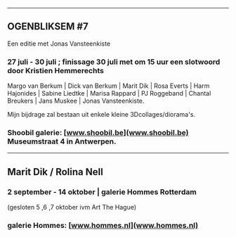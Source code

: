 

---

## OGENBLIKSEM #7 

Een editie met Jonas Vansteenkiste

### 27 juli - 30 juli ; finissage 30 juli met om 15 uur een slotwoord door Kristien Hemmerechts

Margo van Berkum | Dick van Berkum | Marit Dik | Rosa Everts | Harm Hajonides | Sabine Liedtke | Marisa Rappard | PJ Roggeband | Chantal Breukers | Jans Muskee | Jonas Vansteenkiste.

Mijn bijdrage zal bestaan uit enkele kleine 3Dcollages/diorama's.

### Shoobil galerie: [www.shoobil.be](www.shoobil.be) Museumstraat 4 in Antwerpen. 

---

## Marit Dik / Rolina Nell

### 2 september - 14 oktober | galerie Hommes Rotterdam

(gesloten 5 ,6 ,7 oktober ivm Art The Hague)

### galerie Hommes: [www.hommes.nl](www.hommes.nl)

